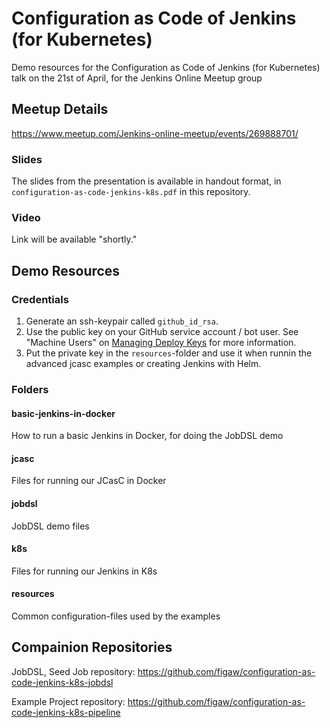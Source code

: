 # Configuration as Code of Jenkins (for Kubernetes)

Demo resources for the Configuration as Code of Jenkins (for Kubernetes) talk on the 21st of April, for the Jenkins Online Meetup group

## Meetup Details

<https://www.meetup.com/Jenkins-online-meetup/events/269888701/>

### Slides

The slides from the presentation is available in handout format, in `configuration-as-code-jenkins-k8s.pdf` in this repository.

### Video

Link will be available "shortly."

## Demo Resources

### Credentials

1. Generate an ssh-keypair called `github_id_rsa`.
1. Use the public key on your GitHub service account / bot user.
    See "Machine Users" on
    [Managing Deploy Keys](https://developer.github.com/v3/guides/managing-deploy-keys/#machine-users)
    for more information.
1. Put the private key in the `resources`-folder and use it when runnin the advanced jcasc examples or
    creating Jenkins with Helm.

### Folders

#### basic-jenkins-in-docker

How to run a basic Jenkins in Docker, for doing the JobDSL demo

#### jcasc

Files for running our JCasC in Docker

#### jobdsl

JobDSL demo files

#### k8s

Files for running our Jenkins in K8s

#### resources

Common configuration-files used by the examples

## Compainion Repositories

JobDSL, Seed Job repository:
<https://github.com/figaw/configuration-as-code-jenkins-k8s-jobdsl>

Example Project repository:
<https://github.com/figaw/configuration-as-code-jenkins-k8s-pipeline>
